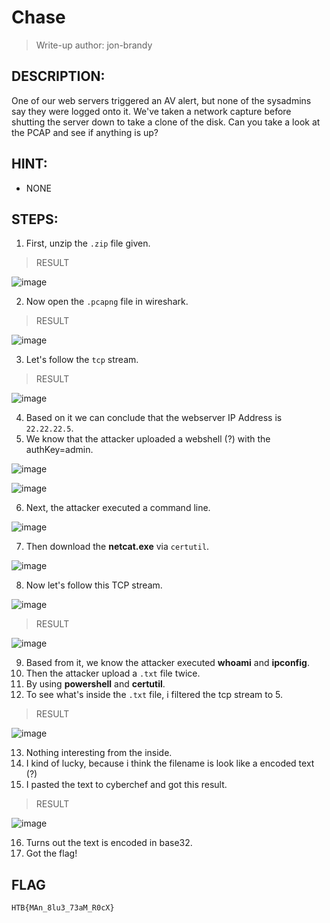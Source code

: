 # Chase
> Write-up author: jon-brandy
## DESCRIPTION:
One of our web servers triggered an AV alert, but none of the sysadmins say they were logged onto it. 
We've taken a network capture before shutting the server down to take a clone of the disk. Can you take a look at the PCAP and see if anything is up?
## HINT:
- NONE
## STEPS:
1. First, unzip the `.zip` file given.

> RESULT

![image](https://user-images.githubusercontent.com/70703371/209457506-194ba11c-78d7-42d0-b5bd-80b616efd0b5.png)


2. Now open the `.pcapng` file in wireshark.

> RESULT

![image](https://user-images.githubusercontent.com/70703371/209457561-d792df82-78c0-4061-91c3-f359776d8711.png)


3. Let's follow the `tcp` stream.

> RESULT

![image](https://user-images.githubusercontent.com/70703371/209457579-dab7185c-7122-4cef-83ab-2fbd862643d6.png)


4. Based on it we can conclude that the webserver IP Address is `22.22.22.5`.
5. We know that the attacker uploaded a webshell (?) with the authKey=admin.

![image](https://user-images.githubusercontent.com/70703371/209457664-4bb0f69c-aeca-4371-ac0f-b169510433db.png)

![image](https://user-images.githubusercontent.com/70703371/209457672-3f674fe1-46c2-4e3c-9a73-c8a414a1bfd7.png)


6. Next, the attacker executed a command line.

![image](https://user-images.githubusercontent.com/70703371/209457707-8266ea5b-4c2b-4a92-a50c-5a1e06151644.png)


7. Then download the **netcat.exe** via `certutil`.

![image](https://user-images.githubusercontent.com/70703371/209457720-fe679898-9872-4b6b-b463-a50d17c4c2e7.png)


8. Now let's follow this TCP stream.

![image](https://user-images.githubusercontent.com/70703371/209457751-67c5e868-c3f1-4749-b6a9-2259a5976a1d.png)


> RESULT

![image](https://user-images.githubusercontent.com/70703371/209457758-1d0be9fc-1c35-4b93-9cee-d8ae22070036.png)


9. Based from it, we know the attacker executed **whoami** and **ipconfig**.
10. Then the attacker upload a `.txt` file twice.
11. By using **powershell** and **certutil**.
12. To see what's inside the `.txt` file, i filtered the tcp stream to 5.

> RESULT

![image](https://user-images.githubusercontent.com/70703371/209457808-d39e1ea4-b594-4c17-a941-f3873c44338a.png)


13. Nothing interesting from the inside.
14. I kind of lucky, because i think the filename is look like a encoded text (?)
15. I pasted the text to cyberchef and got this result.

> RESULT

![image](https://user-images.githubusercontent.com/70703371/209457861-66b5ce62-ebf8-48cf-97a5-bb9aa8c470f2.png)


16. Turns out the text is encoded in base32.
17. Got the flag!

## FLAG

```
HTB{MAn_8lu3_73aM_R0cX}  
```



 
